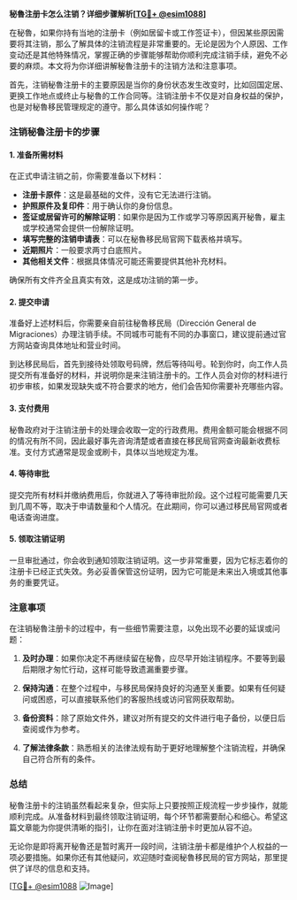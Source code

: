 **秘魯注册卡怎么注销？详细步骤解析[[TG💪+ @esim1088](https://t.me/s/esim1088)]**

在秘魯，如果你持有当地的注册卡（例如居留卡或工作签证卡），但因某些原因需要将其注销，那么了解具体的注销流程是非常重要的。无论是因为个人原因、工作变动还是其他特殊情况，掌握正确的步骤能够帮助你顺利完成注销手续，避免不必要的麻烦。本文将为你详细讲解秘魯注册卡的注销方法和注意事项。

首先，注销秘魯注册卡的主要原因是当你的身份状态发生改变时，比如回国定居、更换工作地点或终止与秘魯的工作合同等。注销注册卡不仅是对自身权益的保护，也是对秘魯移民管理规定的遵守。那么具体该如何操作呢？

### 注销秘魯注册卡的步骤

#### 1. 准备所需材料

在正式申请注销之前，你需要准备以下材料：

- **注册卡原件**：这是最基础的文件，没有它无法进行注销。
- **护照原件及复印件**：用于确认你的身份信息。
- **签证或居留许可的解除证明**：如果你是因为工作或学习等原因离开秘魯，雇主或学校通常会提供一份解除证明。
- **填写完整的注销申请表**：可以在秘魯移民局官网下载表格并填写。
- **近期照片**：一般要求两寸白底照片。
- **其他相关文件**：根据具体情况可能还需要提供其他补充材料。

确保所有文件齐全且真实有效，这是成功注销的第一步。

#### 2. 提交申请

准备好上述材料后，你需要亲自前往秘魯移民局（Dirección General de Migraciones）办理注销手续。不同城市可能有不同的办事窗口，建议提前通过官方网站查询具体地址和营业时间。

到达移民局后，首先到接待处领取号码牌，然后等待叫号。轮到你时，向工作人员提交所有准备好的材料，并说明你是来注销注册卡的。工作人员会对你的材料进行初步审核，如果发现缺失或不符合要求的地方，他们会告知你需要补充哪些内容。

#### 3. 支付费用

秘魯政府对于注销注册卡的处理会收取一定的行政费用。费用金额可能会根据不同的情况有所不同，因此最好事先咨询清楚或者直接在移民局官网查询最新收费标准。支付方式通常是现金或刷卡，具体以当地规定为准。

#### 4. 等待审批

提交完所有材料并缴纳费用后，你就进入了等待审批阶段。这个过程可能需要几天到几周不等，取决于申请数量和个人情况。在此期间，你可以通过移民局官网或者电话查询进度。

#### 5. 领取注销证明

一旦审批通过，你会收到通知领取注销证明。这一步非常重要，因为它标志着你的注册卡已经正式失效。务必妥善保管这份证明，因为它可能是未来出入境或其他事务的重要凭证。

### 注意事项

在注销秘魯注册卡的过程中，有一些细节需要注意，以免出现不必要的延误或问题：

1. **及时办理**：如果你决定不再继续留在秘魯，应尽早开始注销程序。不要等到最后期限才匆忙行动，这样可能导致遗漏重要步骤。
   
2. **保持沟通**：在整个过程中，与移民局保持良好的沟通至关重要。如果有任何疑问或困惑，可以直接联系他们的客服热线或访问官网获取帮助。

3. **备份资料**：除了原始文件外，建议对所有提交的文件进行电子备份，以便日后查阅或作为参考。

4. **了解法律条款**：熟悉相关的法律法规有助于更好地理解整个注销流程，并确保自己符合所有的条件。

### 总结

秘魯注册卡的注销虽然看起来复杂，但实际上只要按照正规流程一步步操作，就能顺利完成。从准备材料到最终领取注销证明，每个环节都需要耐心和细心。希望这篇文章能为你提供清晰的指引，让你在面对注销注册卡时更加从容不迫。

无论你是即将离开秘魯还是暂时离开一段时间，注销注册卡都是维护个人权益的一项必要措施。如果你还有其他疑问，欢迎随时查阅秘魯移民局的官方网站，那里提供了详尽的信息和支持。

[[TG💪+ @esim1088](https://t.me/s/esim1088) ![Image](https://i.postimg.cc/4NQfJmqS/Snipaste-2025-05-13-00-14-12.png)]